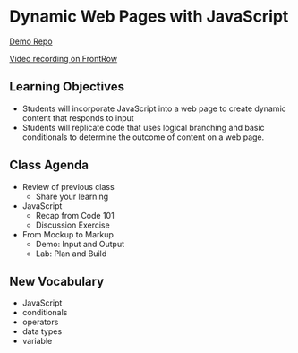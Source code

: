 # Dynamic Web Pages with JavaScript

[Demo Repo](https://github.com/DukeOfEtiquette/ultimate-pokemon-website)

[Video recording on FrontRow](https://frontrowviews.com/Home/Event/Play/5fcb06ade98468177c476894)


## Learning Objectives

- Students will incorporate JavaScript into a web page to create dynamic content that responds to input
- Students will replicate code that uses logical branching and basic conditionals to determine the outcome of content on a web page. 

## Class Agenda

- Review of previous class
  - Share your learning
- JavaScript
  - Recap from Code 101
  - Discussion Exercise
- From Mockup to Markup
  - Demo: Input and Output
  - Lab: Plan and Build

## New Vocabulary

- JavaScript
- conditionals
- operators
- data types
- variable
